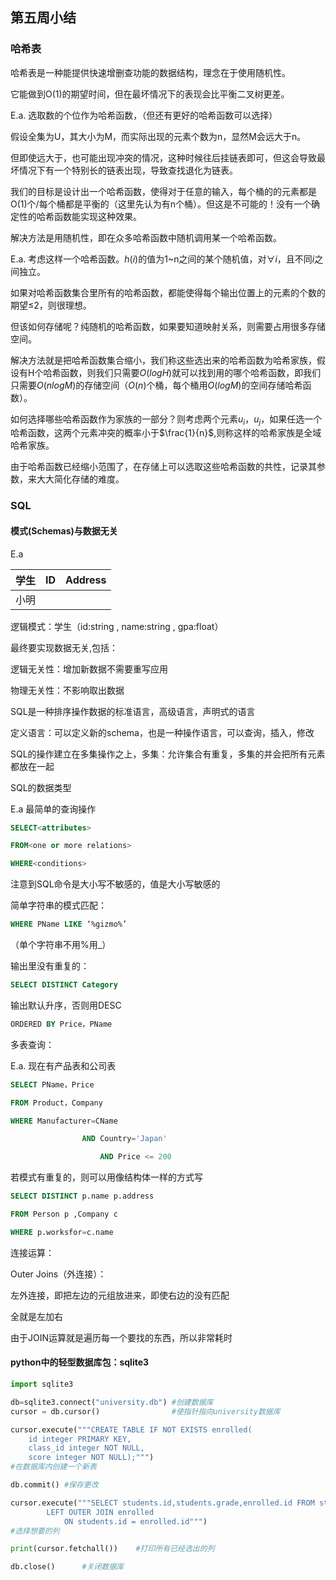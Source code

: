 ## 第五周小结

### 哈希表

哈希表是一种能提供快速增删查功能的数据结构，理念在于使用随机性。

它能做到O(1)的期望时间，但在最坏情况下的表现会比平衡二叉树更差。

E.a. 选取数的个位作为哈希函数，（但还有更好的哈希函数可以选择）

假设全集为U，其大小为M，而实际出现的元素个数为n，显然M会远大于n。

但即使远大于，也可能出现冲突的情况，这种时候往后挂链表即可，但这会导致最坏情况下有一个特别长的链表出现，导致查找退化为链表。

我们的目标是设计出一个哈希函数，使得对于任意的输入，每个桶的的元素都是O(1)个/每个桶都是平衡的（这里先认为有n个桶）。但这是不可能的！没有一个确定性的哈希函数能实现这种效果。

解决方法是用随机性，即在众多哈希函数中随机调用某一个哈希函数。

E.a. 考虑这样一个哈希函数。$h(i)$的值为1~n之间的某个随机值，对$\forall i$，且不同$i$之间独立。

如果对哈希函数集合里所有的哈希函数，都能使得每个输出位置上的元素的个数的期望$\leq$2，则很理想。

但该如何存储呢？纯随机的哈希函数，如果要知道映射关系，则需要占用很多存储空间。

解决方法就是把哈希函数集合缩小，我们称这些选出来的哈希函数为哈希家族，假设有H个哈希函数，则我们只需要$O(logH)$就可以找到用的哪个哈希函数，即我们只需要$O(nlogM)$的存储空间（$O(n)$个桶，每个桶用$O(logM)$的空间存储哈希函数）。

如何选择哪些哈希函数作为家族的一部分？则考虑两个元素$u_i，u_j$，如果任选一个哈希函数，这两个元素冲突的概率小于$\frac{1}{n}$,则称这样的哈希家族是全域哈希家族。

由于哈希函数已经缩小范围了，在存储上可以选取这些哈希函数的共性，记录其参数，来大大简化存储的难度。



### SQL

#### 模式(Schemas)与数据无关

E.a

| 学生 | ID   | Address |
| ---- | ---- | ------- |
| 小明 |      |         |

逻辑模式：学生（id:string , name:string , gpa:float）



最终要实现数据无关,包括：

逻辑无关性：增加新数据不需要重写应用

物理无关性：不影响取出数据



SQL是一种排序操作数据的标准语言，高级语言，声明式的语言



定义语言：可以定义新的schema，也是一种操作语言，可以查询，插入，修改



SQL的操作建立在多集操作之上，多集：允许集合有重复，多集的并会把所有元素都放在一起

SQL的数据类型



E.a 最简单的查询操作

```sql
SELECT<attributes>

FROM<one or more relations>

WHERE<conditions>
```



注意到SQL命令是大小写不敏感的，值是大小写敏感的



简单字符串的模式匹配：

```SQL
WHERE PName LIKE ‘%gizmo%’
```

（单个字符串不用%用_）



输出里没有重复的：

```sql
SELECT DISTINCT Category
```

输出默认升序，否则用DESC

```sql
ORDERED BY Price，PName
```



多表查询：

E.a. 现在有产品表和公司表

```sql
SELECT PName，Price

FROM Product，Company

WHERE Manufacturer=CName

				AND Country='Japan'

					AND Price <= 200
```

若模式有重复的，则可以用像结构体一样的方式写

```sql
SELECT DISTINCT p.name p.address

FROM Person p ,Company c

WHERE p.worksfor=c.name
```



连接运算：

Outer Joins（外连接）：

左外连接，即把左边的元组放进来，即使右边的没有匹配

全就是左加右 

由于JOIN运算就是遍历每一个要找的东西，所以非常耗时

#### python中的轻型数据库包：sqlite3

```python
import sqlite3

db=sqlite3.connect("university.db") #创建数据库
cursor = db.cursor()				#使指针指向university数据库

cursor.execute("""CREATE TABLE IF NOT EXISTS enrolled(
    id integer PRIMARY KEY,
    class_id integer NOT NULL,
    score integer NOT NULL);""") 
#在数据库内创建一个新表

db.commit()	#保存更改

cursor.execute("""SELECT students.id,students.grade,enrolled.id FROM students
        LEFT OUTER JOIN enrolled
            ON students.id = enrolled.id""")
#选择想要的列

print(cursor.fetchall())	#打印所有已经选出的列

db.close()		#关闭数据库
```